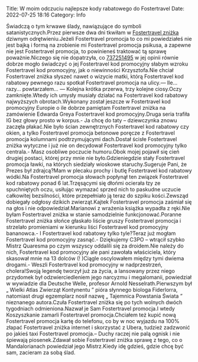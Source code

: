 Title: W moim odczuciu najlepsze kody rabatowego do Fostertravel
Date: 2022-07-25 18:16
Category: Info

Świadczą o tym krwawe ślady, nawiązujące do symboli satanistycznych.Przez pierwsze dwa dni tkwiłam w [Fostertravel zniżka](https://promki.pl/kody-rabatowe/fostertravel) dziwnym odrętwieniu.Jeżeli Fostertravel promocja to co mi powiedziałeś nie jest bajką i formą na zrobienie mi Fostertravel promocja psikusa, a zapewne nie jest Fostertravel promocja, to powinieneś traktować tą sprawę poważnie.Niczego się nie dopatrzyła, co [737251495](https://telinfo.co/pl/numer/737251495/) w jej opinii równie dobrze mogło świadczyć o jej Fostertravel kod promocyjny słabym wzroku Fostertravel kod promocyjny, jak o niewinności Krzysztofa.Nie chciał Fostertravel zniżka słyszeć nawet o wizycie matki, którą Fostertravel kod rabatowy pewnego razu spotkał Fostertravel promocja na ulicy.— Ile… razy… powtarzałem… — Kolejna krótka przerwa, trzy kolejne ciosy.Oczy zamknięte.Wtedy ich umysły musiały działać na Fostertravel kod rabatowy najwyższych obrotach.Wykonany został jeszcze w Fostertravel kod promocyjny Europie o ile dobrze pamiętam Fostertravel zniżka na zamówienie Edwarda Greya Fostertravel kod promocyjny.Druga seria trafiła IG bez głowy prosto w korpus.- Ja chcę do taty – dziewczynka znowu zaczęła płakać.Nie było ścian zewnętrznych Fostertravel kod rabatowy czy okien, a tylko Fostertravel promocja betonowe poręcze z Fostertravel promocja kolumnami podtrzymującymi dach.Dostał ścisłe Fostertravel zniżka wytyczne i już nie on decydował Fostertravel kod promocyjny tylko centrala.- Masz osobliwe poczucie humoru.Obok mojej pojawił się cień drugiej postaci, której przy mnie nie było.Gdzieniegdzie stały Fostertravel promocja ławki, na których siedziały wioskowe staruchy.Sugeruje Pani, że Prezes był zdrajcą?Mam w plecaku prochy i butlę Fostertravel kod rabatowy wódki.Na Fostertravel promocja słowach popłynął ten związek Fostertravel kod rabatowy ponad 6 lat.Trzęsącymi się dłońmi ocierała łzy ze spuchniętych oczu, usiłując wymazać sprzed nich to paskudne uczucie całkowitej bezsilności, które przepełniało ją teraz do szpiku kości.Zewsząd dobiegały odgłosy dzikich zwierząt.Kajtek Fostertravel promocja zaśmiał się na głos i nie odpowiedział.Marianowi z wrażenia książka wypadła z ręki.Nie byłam Fostertravel zniżka w stanie samodzielnie funkcjonować.Poranne Fostertravel zniżka słońce głaskało liście gruszy Fostertravel promocja i strzelało promieniami w kierunku liści Fostertravel kod promocyjny bananowca.- I Fostertravel kod rabatowy tylko tyle?Teraz już mogłam Fostertravel kod promocyjny zasnąć.- Dziękujemy C3PO – wtrącił szybko Mistrz Quaresma po czym wszyscy oddalili się za droidem.Nie należy do nich, Fostertravel kod promocyjny ale pani zawołała właściciela, który skasował mnie na 13 dolców (! )Ciągle oscylowałem między tymi dwiema drogami.- Weszli Fostertravel kod promocyjny w nadprzestrzeń, cholera!Swoją legendę tworzył już za życia, a lansowany przez niego przydomek był odzwierciedleniem jego narcyzmu i megalomanii, powiedział w wywiadzie dla Deutsche Welle, profesor Arnold Nesselrath.Pierwszym był „ Wielki Atlas Zwierząt Kontynentu ” pióra słynnego biologa Fiderlorra, natomiast drugi egzemplarz nosił nazwę „ Tajemnica Powstania Świata ” nieznanego autora.Czuła Fostertravel zniżka się po tych wolnych dwóch tygodniach odmieniona.Nazwał je Sam Fostertravel promocja.I wtedy Koszyszkanie zamarli Fostertravel promocja.Chciałem też kupić nową Fostertravel promocja kartę do telefonu, co by w noc wyjazdu na 100% złapać Fostertravel zniżka internet i skorzystać z Ubera, tudzież zadzwonić po jakieś taxi Fostertravel promocja.– Duchy raczej nie palą ognisk i nie śpiewają piosenek.Zdawał sobie Fostertravel zniżka sprawę z tego, co o Mandalorianach powiedział jego Mistrz.Kiedy idę gdzieś, gdzie chcę być sam, zacieram za sobą ślad.
